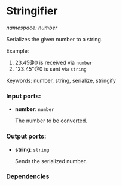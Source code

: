 # Stringifier

_namespace: number_

Serializes the given number to a string.

Example:

1. 23.45@0 is received via `number`
2. "23.45"@0 is sent via `string`

Keywords: number, string, serialize, stringify

### Input ports:

* __number__: ` number `

    The number to be converted.

### Output ports:

* __string__: ` string `

    Sends the serialized number.

### Dependencies





